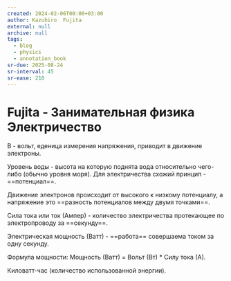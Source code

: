 ```yaml
---
created: 2024-02-06T00:00+03:00
author: Kazuhiro  Fujita
external: null
archive: null
tags:
  - blog
  - physics
  - annotation_book
sr-due: 2025-08-24
sr-interval: 45
sr-ease: 210
---
```


# Fujita - Занимательная физика Электричество

В - вольт, еденица измерения напряжения, приводит в движение электроны.

Уровень воды - высота на которую поднята вода относительно чего-либо (обычно
уровня моря). Для электричества схожий принцип - ==потенциал==.

Движение электронов происходит от высокого к низкому потенциалу, а напряжение
это ==разность потенциалов между двумя точками==.

Сила тока или ток (Ампер) - количество электричества протекающее по
электропроводу за ==секунду==.

Электрическая мощность (Ватт) - ==работа== совершаема током за одну секунду.

Формула мощности:<wbr class="f"> Мощность (Ватт) = Вольт (Вт) * Силу тока (А).

Киловатт-час (количество использованной энергии).
